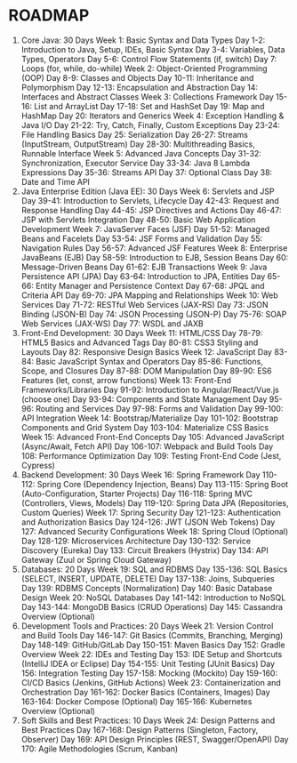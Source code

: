 # ROADMAP
1. Core Java: 30 Days
Week 1: Basic Syntax and Data Types
Day 1-2: Introduction to Java, Setup, IDEs, Basic Syntax
Day 3-4: Variables, Data Types, Operators
Day 5-6: Control Flow Statements (if, switch)
Day 7: Loops (for, while, do-while)
Week 2: Object-Oriented Programming (OOP)
Day 8-9: Classes and Objects
Day 10-11: Inheritance and Polymorphism
Day 12-13: Encapsulation and Abstraction
Day 14: Interfaces and Abstract Classes
Week 3: Collections Framework
Day 15-16: List and ArrayList
Day 17-18: Set and HashSet
Day 19: Map and HashMap
Day 20: Iterators and Generics
Week 4: Exception Handling & Java I/O
Day 21-22: Try, Catch, Finally, Custom Exceptions
Day 23-24: File Handling Basics
Day 25: Serialization
Day 26-27: Streams (InputStream, OutputStream)
Day 28-30: Multithreading Basics, Runnable Interface
Week 5: Advanced Java Concepts
Day 31-32: Synchronization, Executor Service
Day 33-34: Java 8 Lambda Expressions
Day 35-36: Streams API
Day 37: Optional Class
Day 38: Date and Time API
2. Java Enterprise Edition (Java EE): 30 Days
Week 6: Servlets and JSP
Day 39-41: Introduction to Servlets, Lifecycle
Day 42-43: Request and Response Handling
Day 44-45: JSP Directives and Actions
Day 46-47: JSP with Servlets Integration
Day 48-50: Basic Web Application Development
Week 7: JavaServer Faces (JSF)
Day 51-52: Managed Beans and Facelets
Day 53-54: JSF Forms and Validation
Day 55: Navigation Rules
Day 56-57: Advanced JSF Features
Week 8: Enterprise JavaBeans (EJB)
Day 58-59: Introduction to EJB, Session Beans
Day 60: Message-Driven Beans
Day 61-62: EJB Transactions
Week 9: Java Persistence API (JPA)
Day 63-64: Introduction to JPA, Entities
Day 65-66: Entity Manager and Persistence Context
Day 67-68: JPQL and Criteria API
Day 69-70: JPA Mapping and Relationships
Week 10: Web Services
Day 71-72: RESTful Web Services (JAX-RS)
Day 73: JSON Binding (JSON-B)
Day 74: JSON Processing (JSON-P)
Day 75-76: SOAP Web Services (JAX-WS)
Day 77: WSDL and JAXB
3. Front-End Development: 30 Days
Week 11: HTML/CSS
Day 78-79: HTML5 Basics and Advanced Tags
Day 80-81: CSS3 Styling and Layouts
Day 82: Responsive Design Basics
Week 12: JavaScript
Day 83-84: Basic JavaScript Syntax and Operators
Day 85-86: Functions, Scope, and Closures
Day 87-88: DOM Manipulation
Day 89-90: ES6 Features (let, const, arrow functions)
Week 13: Front-End Frameworks/Libraries
Day 91-92: Introduction to Angular/React/Vue.js (choose one)
Day 93-94: Components and State Management
Day 95-96: Routing and Services
Day 97-98: Forms and Validation
Day 99-100: API Integration
Week 14: Bootstrap/Materialize
Day 101-102: Bootstrap Components and Grid System
Day 103-104: Materialize CSS Basics
Week 15: Advanced Front-End Concepts
Day 105: Advanced JavaScript (Async/Await, Fetch API)
Day 106-107: Webpack and Build Tools
Day 108: Performance Optimization
Day 109: Testing Front-End Code (Jest, Cypress)
4. Backend Development: 30 Days
Week 16: Spring Framework
Day 110-112: Spring Core (Dependency Injection, Beans)
Day 113-115: Spring Boot (Auto-Configuration, Starter Projects)
Day 116-118: Spring MVC (Controllers, Views, Models)
Day 119-120: Spring Data JPA (Repositories, Custom Queries)
Week 17: Spring Security
Day 121-123: Authentication and Authorization Basics
Day 124-126: JWT (JSON Web Tokens)
Day 127: Advanced Security Configurations
Week 18: Spring Cloud (Optional)
Day 128-129: Microservices Architecture
Day 130-132: Service Discovery (Eureka)
Day 133: Circuit Breakers (Hystrix)
Day 134: API Gateway (Zuul or Spring Cloud Gateway)
5. Databases: 20 Days
Week 19: SQL and RDBMS
Day 135-136: SQL Basics (SELECT, INSERT, UPDATE, DELETE)
Day 137-138: Joins, Subqueries
Day 139: RDBMS Concepts (Normalization)
Day 140: Basic Database Design
Week 20: NoSQL Databases
Day 141-142: Introduction to NoSQL
Day 143-144: MongoDB Basics (CRUD Operations)
Day 145: Cassandra Overview (Optional)
6. Development Tools and Practices: 20 Days
Week 21: Version Control and Build Tools
Day 146-147: Git Basics (Commits, Branching, Merging)
Day 148-149: GitHub/GitLab
Day 150-151: Maven Basics
Day 152: Gradle Overview
Week 22: IDEs and Testing
Day 153: IDE Setup and Shortcuts (IntelliJ IDEA or Eclipse)
Day 154-155: Unit Testing (JUnit Basics)
Day 156: Integration Testing
Day 157-158: Mocking (Mockito)
Day 159-160: CI/CD Basics (Jenkins, GitHub Actions)
Week 23: Containerization and Orchestration
Day 161-162: Docker Basics (Containers, Images)
Day 163-164: Docker Compose (Optional)
Day 165-166: Kubernetes Overview (Optional)
7. Soft Skills and Best Practices: 10 Days
Week 24: Design Patterns and Best Practices
Day 167-168: Design Patterns (Singleton, Factory, Observer)
Day 169: API Design Principles (REST, Swagger/OpenAPI)
Day 170: Agile Methodologies (Scrum, Kanban)

